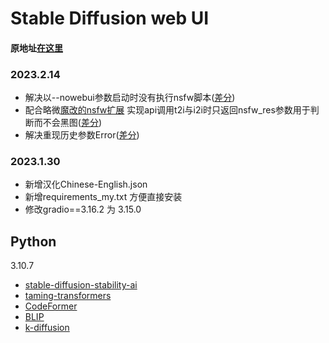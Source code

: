 # Stable Diffusion web UI
#### 原地址[在这里](https://github.com/AUTOMATIC1111/stable-diffusion-webui)

### 2023.2.14
- 解决以--nowebui参数启动时没有执行nsfw脚本([差分](https://github.com/jqllxew/stable-diffusion-webui/commit/a4c75b143485eba23f46e8ef4f640e974517c301#diff-e093b909cce8fa9f0d7a77571607f8a1f9733c18d6e68ca2d03699c962df6fb5))
- 配合略微[魔改的nsfw扩展](https://github.com/jqllxew/stable-diffusion-webui-nsfw-censor)
  实现api调用t2i与i2i时只返回nsfw_res参数用于判断而不会黑图([差分](https://github.com/jqllxew/stable-diffusion-webui/commit/5309641965b7e41dc0dfe57587b265567a649aeb))
- 解决重现历史参数Error([差分](https://github.com/jqllxew/stable-diffusion-webui/commit/36d34026f47b75d9ad42119da23c326ea2384f29))
### 2023.1.30
- 新增汉化Chinese-English.json
- 新增requirements_my.txt 方便直接安装
- 修改gradio==3.16.2 为 3.15.0

## Python 
3.10.7 

- [stable-diffusion-stability-ai](https://github.com/Stability-AI/stablediffusion)
- [taming-transformers](https://github.com/CompVis/taming-transformers)
- [CodeFormer](https://github.com/sczhou/CodeFormer)
- [BLIP](https://github.com/salesforce/BLIP)
- [k-diffusion](https://github.com/crowsonkb/k-diffusion)
